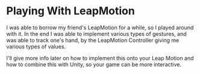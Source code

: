 # Playing With LeapMotion

I was able to borrow my friend's LeapMotion for a while, so I played around with it. In the end I was able to implement various 
types of gestures, and was able to track one's hand, by the LeapMotion Controller giving me various types of values.

I'll give more info later on how to implement this onto your Leap Motion and how to combine this with Unity, so your game can be
more interactive.
